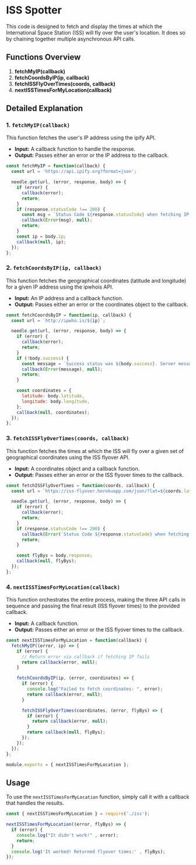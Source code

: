 
# ISS Spotter

This code is designed to fetch and display the times at which the International Space Station (ISS) will fly over the user's location. It does so by chaining together multiple asynchronous API calls.

## Functions Overview

1. **fetchMyIP(callback)**
2. **fetchCoordsByIP(ip, callback)**
3. **fetchISSFlyOverTimes(coords, callback)**
4. **nextISSTimesForMyLocation(callback)**

## Detailed Explanation

### 1. `fetchMyIP(callback)`

This function fetches the user's IP address using the ipify API.

- **Input:** A callback function to handle the response.
- **Output:** Passes either an error or the IP address to the callback.

```javascript
const fetchMyIP = function(callback) {
  const url = 'https://api.ipify.org?format=json';

  needle.get(url, (error, response, body) => {
    if (error) {
      callback(error);
      return;
    }
    if (response.statusCode !== 200) {
      const msg = `Status Code ${response.statusCode} when fetching IP. Response: ${body}`;
      callback(Error(msg), null);
      return;
    }
    const ip = body.ip;
    callback(null, ip);
  });
};
```

### 2. `fetchCoordsByIP(ip, callback)`

This function fetches the geographical coordinates (latitude and longitude) for a given IP address using the ipwhois API.

- **Input:** An IP address and a callback function.
- **Output:** Passes either an error or the coordinates object to the callback.

```javascript
const fetchCoordsByIP = function(ip, callback) {
  const url = `http://ipwho.is/${ip}`;

  needle.get(url, (error, response, body) => {
    if (error) {
      callback(error);
      return;
    }
    if (!body.success) {
      const message = `Success status was ${body.success}. Server message says: ${body.message} when fetching for IP ${body.ip}`;
      callback(Error(message), null);
      return;
    }

    const coordinates = {
      latitude: body.latitude,
      longitude: body.longitude,
    };
    callback(null, coordinates);
  });
};
```

### 3. `fetchISSFlyOverTimes(coords, callback)`

This function fetches the times at which the ISS will fly over a given set of geographical coordinates using the ISS flyover API.

- **Input:** A coordinates object and a callback function.
- **Output:** Passes either an error or the ISS flyover times to the callback.

```javascript
const fetchISSFlyOverTimes = function(coords, callback) {
  const url = `https://iss-flyover.herokuapp.com/json/?lat=${coords.latitude}&lon=${coords.longitude}`;

  needle.get(url, (error, response, body) => {
    if (error) {
      callback(error);
      return;
    }
    if (response.statusCode !== 200) {
      callback(Error(`Status Code ${response.statusCode} when fetching ISS pass times: ${body}`), null);
      return;
    }

    const flyBys = body.response;
    callback(null, flyBys);
  });
};
```

### 4. `nextISSTimesForMyLocation(callback)`

This function orchestrates the entire process, making the three API calls in sequence and passing the final result (ISS flyover times) to the provided callback.

- **Input:** A callback function.
- **Output:** Passes either an error or the ISS flyover times to the callback.

```javascript
const nextISSTimesForMyLocation = function(callback) {
  fetchMyIP((error, ip) => {
    if (error) {
      // Return error via callback if fetching IP fails
      return callback(error, null);
    }

    fetchCoordsByIP(ip, (error, coordinates) => {
      if (error) {
        console.log("Failed to fetch coordinates: ", error);
        return callback(error, null);
      }

      fetchISSFlyOverTimes(coordinates, (error, flyBys) => {
        if (error) {
          return callback(error, null);
        }
        return callback(null, flyBys);
      });
    });
  });
};

module.exports = { nextISSTimesForMyLocation };
```

## Usage

To use the `nextISSTimesForMyLocation` function, simply call it with a callback that handles the results.

```javascript
const { nextISSTimesForMyLocation } = require('./iss');

nextISSTimesForMyLocation((error, flyBys) => {
  if (error) {
    console.log("It didn't work!" , error);
    return;
  }
  console.log('It worked! Returned flyover times:' , flyBys);
});
```
